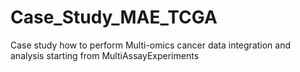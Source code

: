 # Case_Study_MAE_TCGA
Case study how to perform Multi-omics cancer data integration and analysis starting from MultiAssayExperiments 
